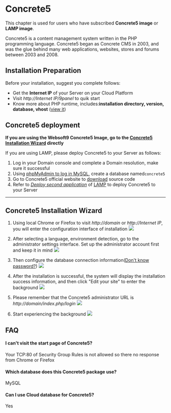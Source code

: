 # Concrete5

This chapter is used for users who have subscribed **Concrete5 image** or **LAMP image**.

Concrete5 is a content management system written in the PHP programming language. Concrete5 began as Concrete CMS in 2003, and was the glue behind many web applications, websites, stores and forums between 2003 and 2008.

## Installation Preparation

Before your installation, suggest you complete follows:

* Get the **Internet IP** of your Server on your Cloud Platform
* Visit *http://Internet IP/9panel* to quik start
* Know more about PHP runtime, includes:**installation directory, version, database, vhost** ([view it](https://support.websoft9.com/docs/lamp/stack-components.html))

## Concrete5 deployment

**If you are using the Websoft9 Concrete5 Image, go to the [Concrete5 Installation Wizard](/concrete5.md#concrete5-installation-wizard) directly**

If you are using LAMP, please deploy Concrete5 to your Server as follows:

1. Log in your Domain console and complete a Domain resolution, make sure it successful
2. Using [phpMyAdmin to log in MySQL](https://support.websoft9.com/docs/lamp/admin-mysql.html), create a database named`concrete5`
3. Go to Concrete5 official website to [download](http://www.concrete5.org/download)  source code
4. Refer to *[Deploy second application](https://support.websoft9.com/docs/lamp/solution-deployment.html#deploy-second-application)* of [LAMP](https://support.websoft9.com/docs/lamp/) to deploy Concrete5 to your Server

---

## Concrete5 Installation Wizard

1. Using local Chrome or Firefox to visit *http://domain* or *http://Internet IP*, you will enter the configuration interface of installation
   ![](https://libs.websoft9.com/Websoft9/DocsPicture/zh/concrete5/concrete5-installpage-websoft9.png)

2. After selecting a language, environment detection, go to the administrator settings interface. Set up the administrator account first and keep it in mind 
   ![](https://libs.websoft9.com/Websoft9/DocsPicture/zh/concrete5/concrete5-setadmin-websoft9.png)

3. Then configure the database connection information([Don't know password?](https://support.websoft9.com/docs/lamp/stack-accounts.html#mysql))
   ![](https://libs.websoft9.com/Websoft9/DocsPicture/en/concrete5/concrete5-installconfigdb-websoft9.png)

5. After the installation is successful, the system will display the installation success information, and then click "Edit your site" to enter the background
   ![](https://libs.websoft9.com/Websoft9/DocsPicture/zh/concrete5/concrete5-installss-websoft9.png)

6. Please remember that the Concrete5 administrator URL is *http://domain/index.php/login*
   ![](https://libs.websoft9.com/Websoft9/DocsPicture/zh/concrete5/concrete5-login-websoft9.png)

7. Start experiencing the background
   ![](https://libs.websoft9.com/Websoft9/DocsPicture/zh/concrete5/concrete5-backend-websoft9.png)

## FAQ

#### I can't visit the start page of Concrete5?

Your TCP:80 of Security Group Rules is not allowed so there no response from Chrome or Firefox

#### Which database does this Concrete5 package use?

MySQL

#### Can I use Cloud database for Concrete5?

Yes
